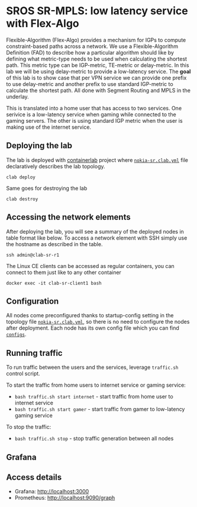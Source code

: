 # SROS SR-MPLS: low latency service with Flex-Algo
Flexible-Algorithm (Flex-Algo) provides a mechanism for IGPs to compute constraint-based paths across a network. We use a Flexible-Algorithm Definition (FAD) to describe how a particular algorithm should like by defining what metric-type needs to be used when calculating the shortest path. This metric type can be IGP-metric, TE-metric or delay-metric. In this lab we will be using delay-metric to provide a low-latency service. The **goal** of this lab is to show case that per VPN service we can provide one prefix to use delay-metric and another prefix to use standard IGP-metric to calculate the shortest path. All done with Segment Routing and MPLS in the underlay.

This is translated into a home user that has access to two services. One serivice is a low-latency service when gaming while connected to the gaming servers. The other is using standard IGP metric when the user is making use of the internet service.

## Deploying the lab
The lab is deployed with [containerlab](https://containerlab.dev/) project where [`nokia-sr.clab.yml`](https://github.com/srl-labs/nokia-segment-routing-lab/blob/master/nokia-sr.clab.yml) file declaratively describes the lab topology.
```
clab deploy
```
Same goes for destroying the lab
```
clab destroy
```

## Accessing the network elements
After deploying the lab, you will see a summary of the deployed nodes in table format like below. To access a network element with SSH simply use the hostname as described in the table.
```
ssh admin@clab-sr-r1
```
The Linux CE clients can be accessed as regular containers, you can connect to them just like to any other container
```
docker exec -it clab-sr-client1 bash
```

## Configuration
All nodes come preconfigured thanks to startup-config setting in the topology file [`nokia-sr.clab.yml`](nokia-sr.clab.yml), so there is no need to configure the nodes after deployment. Each node has its own config file which you can find [`configs`](/configs).


## Running traffic

To run traffic between the users and the services, leverage `traffic.sh` control script.

To start the traffic from home users to internet service or gaming service:

* `bash traffic.sh start internet` - start traffic from home user to internet service
* `bash traffic.sh start gamer` - start traffic from gamer to low-latency gaming service

To stop the traffic:

* `bash traffic.sh stop` - stop traffic generation between all nodes





## Grafana

## Access details

* Grafana: <http://localhost:3000>
* Prometheus: <http://localhost:9090/graph>

